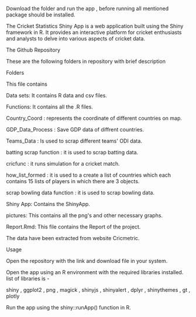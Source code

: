 Download the folder and run the app , before running all mentioned package should be installed. 

The Cricket Statistics Shiny App is a web application built using the Shiny framework in R. It provides an interactive platform for cricket enthusiasts and analysts to delve into various aspects of cricket data.



The Github Repository

These are the following folders in repository with brief description

Folders

This file contains

Data sets: It contains R data and csv files.

Functions: It contains all the .R files.

Country_Coord : represents the coordinate of different countries on map.

GDP_Data_Process : Save GDP data of diffrent countries.

Teams_Data : Is used to scrap different teams' ODI data.

batting scrap function : it is used to scrap batting data.

cricfunc : it runs simulation for a cricket match.

how_list_formed : it is used to a create a list of countries which each contains 15 lists of players in which there are 3 objects.

scrap bowling data function : it is used to scrap bowling data.

Shiny App: Contains the ShinyApp.

pictures: This contains all the png's and other necessary graphs.

Report.Rmd: This file contains the Report of the project.

The data have been extracted from website Cricmetric.

Usage

Open the repository with the link and download file in your system.

Open the app using an R environment with the required libraries installed. list of libraries is -

shiny , ggplot2 , png , magick , shinyjs , shinyalert , dplyr , shinythemes , gt , plotly 

Run the app using the shiny::runApp() function in R.

